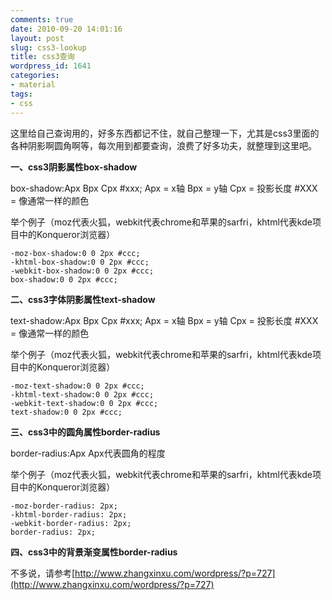 ```yaml
---
comments: true
date: 2010-09-20 14:01:16
layout: post
slug: css3-lookup
title: css3查询
wordpress_id: 1641
categories:
- material
tags:
- css
---
```


这里给自己查询用的，好多东西都记不住，就自己整理一下，尤其是css3里面的各种阴影啊圆角啊等，每次用到都要查询，浪费了好多功夫，就整理到这里吧。



**一、css3阴影属性box-shadow**



> 
box-shadow:Apx Bpx Cpx #xxx;
Apx = x轴
Bpx = y轴
Cpx = 投影长度
#XXX = 像通常一样的颜色




举个例子（moz代表火狐，webkit代表chrome和苹果的sarfri，khtml代表kde项目中的Konqueror浏览器）


    
    
    -moz-box-shadow:0 0 2px #ccc;
    -khtml-box-shadow:0 0 2px #ccc;
    -webkit-box-shadow:0 0 2px #ccc;
    box-shadow:0 0 2px #ccc;
    



**二、css3字体阴影属性text-shadow**



> 
text-shadow:Apx Bpx Cpx #xxx;
Apx = x轴
Bpx = y轴
Cpx = 投影长度
#XXX = 像通常一样的颜色




举个例子（moz代表火狐，webkit代表chrome和苹果的sarfri，khtml代表kde项目中的Konqueror浏览器）


    
    
    -moz-text-shadow:0 0 2px #ccc;
    -khtml-text-shadow:0 0 2px #ccc;
    -webkit-text-shadow:0 0 2px #ccc;
    text-shadow:0 0 2px #ccc;
    



**三、css3中的圆角属性border-radius**



> 
border-radius:Apx
Apx代表圆角的程度




举个例子（moz代表火狐，webkit代表chrome和苹果的sarfri，khtml代表kde项目中的Konqueror浏览器）


    
    
    -moz-border-radius: 2px;
    -khtml-border-radius: 2px;
    -webkit-border-radius: 2px;
    border-radius: 2px;
    



**四、css3中的背景渐变属性border-radius**

不多说，请参考[http://www.zhangxinxu.com/wordpress/?p=727](http://www.zhangxinxu.com/wordpress/?p=727)
